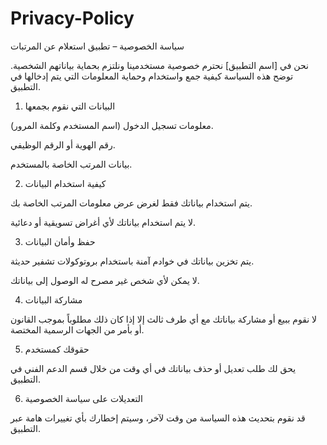 # Privacy-Policy

سياسة الخصوصية – تطبيق استعلام عن المرتبات

نحن في [اسم التطبيق] نحترم خصوصية مستخدمينا ونلتزم بحماية بياناتهم الشخصية. توضح هذه السياسة كيفية جمع واستخدام وحماية المعلومات التي يتم إدخالها في التطبيق.

1. البيانات التي نقوم بجمعها

معلومات تسجيل الدخول (اسم المستخدم وكلمة المرور).

رقم الهوية أو الرقم الوظيفي.

بيانات المرتب الخاصة بالمستخدم.

2. كيفية استخدام البيانات

يتم استخدام بياناتك فقط لغرض عرض معلومات المرتب الخاصة بك.

لا يتم استخدام بياناتك لأي أغراض تسويقية أو دعائية.

3. حفظ وأمان البيانات

يتم تخزين بياناتك في خوادم آمنة باستخدام بروتوكولات تشفير حديثة.

لا يمكن لأي شخص غير مصرح له الوصول إلى بياناتك.

4. مشاركة البيانات

لا نقوم ببيع أو مشاركة بياناتك مع أي طرف ثالث إلا إذا كان ذلك مطلوباً بموجب القانون أو بأمر من الجهات الرسمية المختصة.

5. حقوقك كمستخدم

يحق لك طلب تعديل أو حذف بياناتك في أي وقت من خلال قسم الدعم الفني في التطبيق.

6. التعديلات على سياسة الخصوصية

قد نقوم بتحديث هذه السياسة من وقت لآخر، وسيتم إخطارك بأي تغييرات هامة عبر التطبيق.
